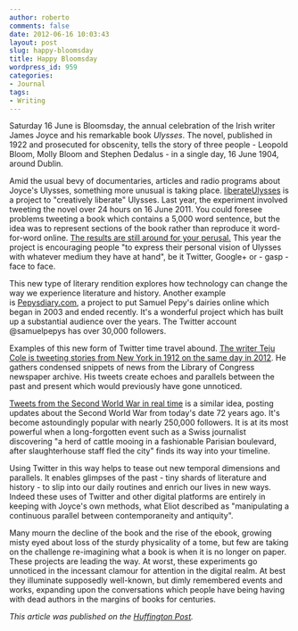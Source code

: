```yaml
---
author: roberto
comments: false
date: 2012-06-16 10:03:43
layout: post
slug: happy-bloomsday
title: Happy Bloomsday
wordpress_id: 959
categories:
- Journal
tags:
- Writing
---
```


Saturday 16 June is Bloomsday, the annual celebration of the Irish writer James Joyce and his remarkable book _Ulysses_. The novel, published in 1922 and prosecuted for obscenity, tells the story of three people - Leopold Bloom, Molly Bloom and Stephen Dedalus - in a single day, 16 June 1904, around Dublin.

Amid the usual bevy of documentaries, articles and radio programs about Joyce's Ulysses, something more unusual is taking place. [liberateUlysses](http://www.liberateulysses.com/) is a project to "creatively liberate" Ulysses. Last year, the experiment involved tweeting the novel over 24 hours on 16 June 2011. You could foresee problems tweeting a book which contains a 5,000 word sentence, but the idea was to represent sections of the book rather than reproduce it word-for-word online. [The results are still around for your perusal.](http://www.11ysses.wordpress.com/) This year the project is encouraging people "to express their personal vision of Ulysses with whatever medium they have at hand", be it Twitter, Google+ or - gasp - face to face.

This new type of literary rendition explores how technology can change the way we experience literature and history. Another example is [Pepysdiary.com](http://www.pepysdiary.com/), a project to put Samuel Pepy's dairies online which began in 2003 and ended recently. It's a wonderful project which has built up a substantial audience over the years. The Twitter account @samuelpepys has over 30,000 followers.

Examples of this new form of Twitter time travel abound. [The writer Teju Cole is tweeting stories from New York in 1912 on the same day in 2012](https://twitter.com/#!/tejucole). He gathers condensed snippets of news from the Library of Congress newspaper archive. His tweets create echoes and parallels between the past and present which would previously have gone unnoticed.

[Tweets from the Second World War in real time](https://twitter.com/#!/RealTimeWWII) is a similar idea, posting updates about the Second World War from today's date 72 years ago. It's become astoundingly popular with nearly 250,000 followers. It is at its most powerful when a long-forgotten event such as a Swiss journalist discovering "a herd of cattle mooing in a fashionable Parisian boulevard, after slaughterhouse staff fled the city" finds its way into your timeline.

Using Twitter in this way helps to tease out new temporal dimensions and parallels. It enables glimpses of the past - tiny shards of literature and history - to slip into our daily routines and enrich our lives in new ways. Indeed these uses of Twitter and other digital platforms are entirely in keeping with Joyce's own methods, what Eliot described as "manipulating a continuous parallel between contemporaneity and antiquity".

Many mourn the decline of the book and the rise of the ebook, growing misty eyed about loss of the sturdy physicality of a tome, but few are taking on the challenge re-imagining what a book is when it is no longer on paper. These projects are leading the way. At worst, these experiments go unnoticed in the incessant clamour for attention in the digital realm. At best they illuminate supposedly well-known, but dimly remembered events and works, expanding upon the conversations which people have being having with dead authors in the margins of books for centuries.

*This article was published on the [Huffington Post](http://www.huffingtonpost.co.uk/robert-carroll/james-joyce-bloomsday_b_1600139.html).*
